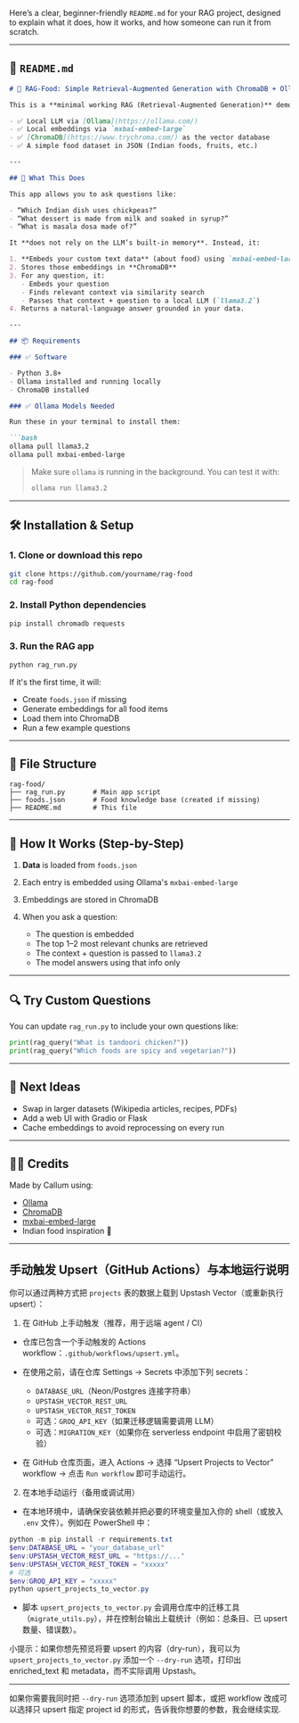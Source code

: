 Here’s a clear, beginner-friendly `README.md` for your RAG project, designed to explain what it does, how it works, and how someone can run it from scratch.

---

## 📄 `README.md`

````markdown
# 🧠 RAG-Food: Simple Retrieval-Augmented Generation with ChromaDB + Ollama

This is a **minimal working RAG (Retrieval-Augmented Generation)** demo using:

- ✅ Local LLM via [Ollama](https://ollama.com/)
- ✅ Local embeddings via `mxbai-embed-large`
- ✅ [ChromaDB](https://www.trychroma.com/) as the vector database
- ✅ A simple food dataset in JSON (Indian foods, fruits, etc.)

---

## 🎯 What This Does

This app allows you to ask questions like:

- “Which Indian dish uses chickpeas?”
- “What dessert is made from milk and soaked in syrup?”
- “What is masala dosa made of?”

It **does not rely on the LLM’s built-in memory**. Instead, it:

1. **Embeds your custom text data** (about food) using `mxbai-embed-large`
2. Stores those embeddings in **ChromaDB**
3. For any question, it:
   - Embeds your question
   - Finds relevant context via similarity search
   - Passes that context + question to a local LLM (`llama3.2`)
4. Returns a natural-language answer grounded in your data.

---

## 📦 Requirements

### ✅ Software

- Python 3.8+
- Ollama installed and running locally
- ChromaDB installed

### ✅ Ollama Models Needed

Run these in your terminal to install them:

```bash
ollama pull llama3.2
ollama pull mxbai-embed-large
````

> Make sure `ollama` is running in the background. You can test it with:
>
> ```bash
> ollama run llama3.2
> ```

---

## 🛠️ Installation & Setup

### 1. Clone or download this repo

```bash
git clone https://github.com/yourname/rag-food
cd rag-food
```

### 2. Install Python dependencies

```bash
pip install chromadb requests
```

### 3. Run the RAG app

```bash
python rag_run.py
```

If it's the first time, it will:

* Create `foods.json` if missing
* Generate embeddings for all food items
* Load them into ChromaDB
* Run a few example questions

---

## 📁 File Structure

```
rag-food/
├── rag_run.py       # Main app script
├── foods.json       # Food knowledge base (created if missing)
├── README.md        # This file
```

---

## 🧠 How It Works (Step-by-Step)

1. **Data** is loaded from `foods.json`
2. Each entry is embedded using Ollama's `mxbai-embed-large`
3. Embeddings are stored in ChromaDB
4. When you ask a question:

   * The question is embedded
   * The top 1–2 most relevant chunks are retrieved
   * The context + question is passed to `llama3.2`
   * The model answers using that info only

---

## 🔍 Try Custom Questions

You can update `rag_run.py` to include your own questions like:

```python
print(rag_query("What is tandoori chicken?"))
print(rag_query("Which foods are spicy and vegetarian?"))
```

---

## 🚀 Next Ideas

* Swap in larger datasets (Wikipedia articles, recipes, PDFs)
* Add a web UI with Gradio or Flask
* Cache embeddings to avoid reprocessing on every run

---

## 👨‍🍳 Credits

Made by Callum using:

* [Ollama](https://ollama.com)
* [ChromaDB](https://www.trychroma.com)
* [mxbai-embed-large](https://ollama.com/library/mxbai-embed-large)
* Indian food inspiration 🍛

---

## 手动触发 Upsert（GitHub Actions）与本地运行说明

你可以通过两种方式把 `projects` 表的数据上载到 Upstash Vector（或重新执行 upsert）：

1) 在 GitHub 上手动触发（推荐，用于远端 agent / CI）

- 仓库已包含一个手动触发的 Actions workflow：`.github/workflows/upsert.yml`。
- 在使用之前，请在仓库 Settings → Secrets 中添加下列 secrets：
  - `DATABASE_URL`（Neon/Postgres 连接字符串）
  - `UPSTASH_VECTOR_REST_URL`
  - `UPSTASH_VECTOR_REST_TOKEN`
  - 可选：`GROQ_API_KEY`（如果迁移逻辑需要调用 LLM）
  - 可选：`MIGRATION_KEY`（如果你在 serverless endpoint 中启用了密钥校验）

- 在 GitHub 仓库页面，进入 Actions → 选择 “Upsert Projects to Vector” workflow → 点击 `Run workflow` 即可手动运行。

2) 在本地手动运行（备用或调试用）

- 在本地环境中，请确保安装依赖并把必要的环境变量加入你的 shell（或放入 `.env` 文件）。例如在 PowerShell 中：

```powershell
python -m pip install -r requirements.txt
$env:DATABASE_URL = "your_database_url"
$env:UPSTASH_VECTOR_REST_URL = "https://..."
$env:UPSTASH_VECTOR_REST_TOKEN = "xxxxx"
# 可选
$env:GROQ_API_KEY = "xxxxx"
python upsert_projects_to_vector.py
```

- 脚本 `upsert_projects_to_vector.py` 会调用仓库中的迁移工具（`migrate_utils.py`），并在控制台输出上载统计（例如：总条目、已 upsert 数量、错误数）。

小提示：如果你想先预览将要 upsert 的内容（dry-run），我可以为 `upsert_projects_to_vector.py` 添加一个 `--dry-run` 选项，打印出 enriched_text 和 metadata，而不实际调用 Upstash。

---

如果你需要我同时把 `--dry-run` 选项添加到 upsert 脚本，或把 workflow 改成可以选择只 upsert 指定 project id 的形式，告诉我你想要的参数，我会继续实现.
````

